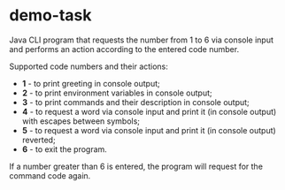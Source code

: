 # demo-task

Java CLI program that requests the number from 1 to 6 via console input
and performs an action according to the entered code number.

Supported code numbers and their actions:
- **1** - to print greeting in console output;
- **2** - to print environment variables in console output;
- **3** - to print commands and their description in console output;
- **4** - to request a word via console input and print it (in console output) with escapes between symbols;
- **5** - to request a word via console input and print it (in console output) reverted;
- **6** - to exit the program.

If a number greater than 6 is entered, the program will request for the command code again.